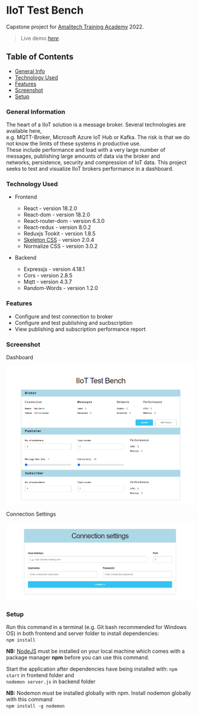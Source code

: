 # IIoT Test Bench

Capstone project for [Amalitech Training Academy](https://amalitech.org/ghana-training/) 2022.

> Live demo [_here_](https://amalitech-iiot-test-bench.netlify.app/).

## Table of Contents

* [General Info](#general-information)
* [Technology Used](#technology-used)
* [Features](#features)
* [Screenshot](#screenshot)
* [Setup](#setup)

### General Information

The heart of a IIoT solution is a message broker. Several technologies are available here,  
e.g. MQTT-Broker, Microsoft Azure IoT Hub or Kafka. The risk is that we do not know the limits of these systems in productive use.  
These include performance and load with a very large number of messages, publishing large amounts of data via the broker and  
networks, persistence, security and compression of IoT data. This project seeks to test and visualize IIoT brokers performance in a dashboard.

### Technology Used

* Frontend
  * React - version 18.2.0
  * React-dom - version 18.2.0
  * React-router-dom - version 6.3.0
  * React-redux - version 8.0.2
  * Reduxjs Tookit - version 1.8.5
  * [Skeleton CSS](http://getskeleton.com/) - version 2.0.4
  * Normalize CSS - version 3.0.2

* Backend
  * Expressjs - version 4.18.1
  * Cors - version 2.8.5
  * Mqtt - version 4.3.7
  * Random-Words - version 1.2.0

### Features

* Configure and test connection to broker
* Configure and test publishing and sucbscription
* View publishing and subscription performance report

### Screenshot

Dashboard

![Dashboard](./frontend/src/screenshot/dashboard.png)

Connection Settings

![Connection Settings](./frontend/src/screenshot/broker-settings.png)

### Setup

Run this command in a terminal (e.g. Git bash recommended for Windows OS) in both frontend and server folder to install dependencies:  
`npm install`

**NB:** [NodeJS](https://nodejs.org/en/) must be installed on your local machine which comes with a package manager **npm** before you can use this command.

Start the application after dependencies have being installed with:
`npm start`
in frontend folder and  
`nodemon server.js`
in backend folder  

**NB:** Nodemon must be installed globally with npm. Install nodemon globally with this command  
`npm install -g nodemon`
